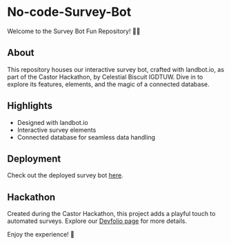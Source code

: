# No-code-Survey-Bot

Welcome to the Survey Bot Fun Repository! 🤖✨

## About
This repository houses our interactive survey bot, crafted with landbot.io, as part of the Castor Hackathon, by Celestial Biscuit IGDTUW. Dive in to explore its features, elements, and the magic of a connected database.

## Highlights
- Designed with landbot.io
- Interactive survey elements
- Connected database for seamless data handling

## Deployment
Check out the deployed survey bot [here](#insert_deployed_link).

## Hackathon
Created during the Castor Hackathon, this project adds a playful touch to automated surveys. Explore our [Devfolio page]([https://devfolio.co/projects/prismiebot-b64d]) for more details.

Enjoy the experience! 🚀

